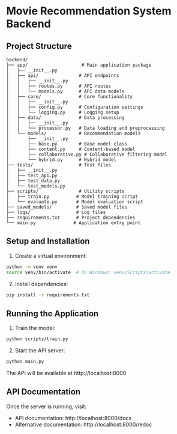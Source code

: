 # Movie Recommendation System Backend

## Project Structure
```
backend/
├── app/                    # Main application package
│   ├── __init__.py
│   ├── api/               # API endpoints
│   │   ├── __init__.py
│   │   ├── routes.py      # API routes
│   │   └── models.py      # API data models
│   ├── core/              # Core functionality
│   │   ├── __init__.py
│   │   ├── config.py      # Configuration settings
│   │   └── logging.py     # Logging setup
│   ├── data/              # Data processing
│   │   ├── __init__.py
│   │   └── processor.py   # Data loading and preprocessing
│   └── models/            # Recommendation models
│       ├── __init__.py
│       ├── base.py        # Base model class
│       ├── content.py     # Content-based model
│       ├── collaborative.py # Collaborative filtering model
│       └── hybrid.py      # Hybrid model
├── tests/                 # Test files
│   ├── __init__.py
│   ├── test_api.py
│   ├── test_data.py
│   └── test_models.py
├── scripts/               # Utility scripts
│   ├── train.py          # Model training script
│   └── evaluate.py       # Model evaluation script
├── saved_models/         # Saved model files
├── logs/                 # Log files
├── requirements.txt      # Project dependencies
└── main.py              # Application entry point
```

## Setup and Installation

1. Create a virtual environment:
```bash
python -m venv venv
source venv/bin/activate  # On Windows: venv\Scripts\activate
```

2. Install dependencies:
```bash
pip install -r requirements.txt
```

## Running the Application

1. Train the model:
```bash
python scripts/train.py
```

2. Start the API server:
```bash
python main.py
```

The API will be available at http://localhost:8000

## API Documentation

Once the server is running, visit:
- API documentation: http://localhost:8000/docs
- Alternative documentation: http://localhost:8000/redoc 
